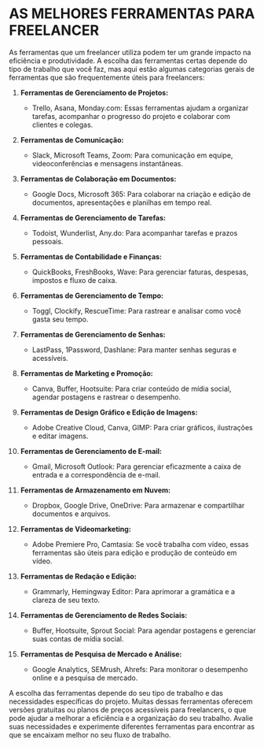 # AS MELHORES FERRAMENTAS PARA FREELANCER
As ferramentas que um freelancer utiliza podem ter um grande impacto na eficiência e produtividade. A escolha das ferramentas certas depende do tipo de trabalho que você faz, mas aqui estão algumas categorias gerais de ferramentas que são frequentemente úteis para freelancers:

1. **Ferramentas de Gerenciamento de Projetos:**
   - Trello, Asana, Monday.com: Essas ferramentas ajudam a organizar tarefas, acompanhar o progresso do projeto e colaborar com clientes e colegas.

2. **Ferramentas de Comunicação:**
   - Slack, Microsoft Teams, Zoom: Para comunicação em equipe, videoconferências e mensagens instantâneas.

3. **Ferramentas de Colaboração em Documentos:**
   - Google Docs, Microsoft 365: Para colaborar na criação e edição de documentos, apresentações e planilhas em tempo real.

4. **Ferramentas de Gerenciamento de Tarefas:**
   - Todoist, Wunderlist, Any.do: Para acompanhar tarefas e prazos pessoais.

5. **Ferramentas de Contabilidade e Finanças:**
   - QuickBooks, FreshBooks, Wave: Para gerenciar faturas, despesas, impostos e fluxo de caixa.

6. **Ferramentas de Gerenciamento de Tempo:**
   - Toggl, Clockify, RescueTime: Para rastrear e analisar como você gasta seu tempo.

7. **Ferramentas de Gerenciamento de Senhas:**
   - LastPass, 1Password, Dashlane: Para manter senhas seguras e acessíveis.

8. **Ferramentas de Marketing e Promoção:**
   - Canva, Buffer, Hootsuite: Para criar conteúdo de mídia social, agendar postagens e rastrear o desempenho.

9. **Ferramentas de Design Gráfico e Edição de Imagens:**
   - Adobe Creative Cloud, Canva, GIMP: Para criar gráficos, ilustrações e editar imagens.

10. **Ferramentas de Gerenciamento de E-mail:**
    - Gmail, Microsoft Outlook: Para gerenciar eficazmente a caixa de entrada e a correspondência de e-mail.

11. **Ferramentas de Armazenamento em Nuvem:**
    - Dropbox, Google Drive, OneDrive: Para armazenar e compartilhar documentos e arquivos.

12. **Ferramentas de Videomarketing:**
    - Adobe Premiere Pro, Camtasia: Se você trabalha com vídeo, essas ferramentas são úteis para edição e produção de conteúdo em vídeo.

13. **Ferramentas de Redação e Edição:**
    - Grammarly, Hemingway Editor: Para aprimorar a gramática e a clareza de seu texto.

14. **Ferramentas de Gerenciamento de Redes Sociais:**
    - Buffer, Hootsuite, Sprout Social: Para agendar postagens e gerenciar suas contas de mídia social.

15. **Ferramentas de Pesquisa de Mercado e Análise:**
    - Google Analytics, SEMrush, Ahrefs: Para monitorar o desempenho online e a pesquisa de mercado.

A escolha das ferramentas depende do seu tipo de trabalho e das necessidades específicas do projeto. Muitas dessas ferramentas oferecem versões gratuitas ou planos de preços acessíveis para freelancers, o que pode ajudar a melhorar a eficiência e a organização do seu trabalho. Avalie suas necessidades e experimente diferentes ferramentas para encontrar as que se encaixam melhor no seu fluxo de trabalho.